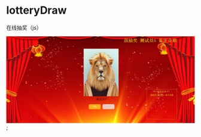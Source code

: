# lotteryDraw
在线抽奖（js）

![pic1](https://github.com/lovlin1990/lotteryDraw/blob/master/intro/pic.jpg);

